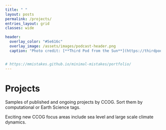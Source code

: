 ```yaml
---
title: " "
layout: posts
permalink: /projects/
entries_layout: grid
classes: wide

header:
  overlay_color: "#5e616c"
  overlay_image: /assets/images/podcast-header.png
  caption: "Photo credit: [**Third Pod from the Sun**](https://thirdpodfromthesun.com/)"


# https://mmistakes.github.io/minimal-mistakes/portfolio/
---
```


# Projects

Samples of published and ongoing projects by CCOG. Sort them by computational or Earth Science tags. 

Exciting new CCOG focus areas include sea level and large scale climate dynamics.
<!-- Coming soon! -->
